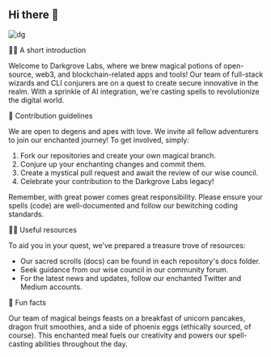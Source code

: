 ## Hi there 👋



![dg](https://user-images.githubusercontent.com/54356171/236679201-f5fa6555-f9cd-42a6-bf66-b0d49483f4d7.png)


🙋‍♀️ A short introduction

Welcome to Darkgrove Labs, where we brew magical potions of open-source, web3, and blockchain-related apps and tools! Our team of full-stack wizards and CLI conjurers are on a quest to create secure innovative in the realm. With a sprinkle of AI integration, we're casting spells to revolutionize the digital world. 

🌈 Contribution guidelines


We are open to degens and apes with love. 
We invite all fellow adventurers to join our enchanted journey! To get involved, simply:

1. Fork our repositories and create your own magical branch.
2. Conjure up your enchanting changes and commit them.
3. Create a mystical pull request and await the review of our wise council.
4. Celebrate your contribution to the Darkgrove Labs legacy!

Remember, with great power comes great responsibility. Please ensure your spells (code) are well-documented and follow our bewitching coding standards.

👩‍💻 Useful resources

To aid you in your quest, we've prepared a treasure trove of resources:

- Our sacred scrolls (docs) can be found in each repository's docs folder.
- Seek guidance from our wise council in our community forum.
- For the latest news and updates, follow our enchanted Twitter and Medium accounts.

🍿 Fun facts

Our team of magical beings feasts on a breakfast of unicorn pancakes, dragon fruit smoothies, and a side of phoenix eggs (ethically sourced, of course). This enchanted meal fuels our creativity and powers our spell-casting abilities throughout the day.

